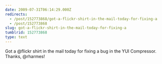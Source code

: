 ```yaml
---
date: 2009-07-31T06:14:29.000Z
redirects:
  - /post/152773868/got-a-flickr-shirt-in-the-mail-today-for-fixing-a
  - /post/152773868
slug: got-a-flickr-shirt-in-the-mail-today-for-fixing-a
tumblrid: 152773868
type: text
---
```

<p>Got a @flickr shirt in the mail today for fixing a bug in the YUI Compressor. Thanks, @rharmes!</p>
